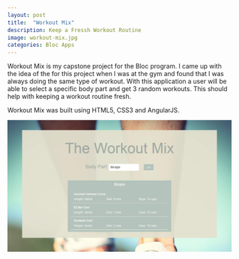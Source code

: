 ```yaml
---
layout: post
title:  "Workout Mix"
description: Keep a Fressh Workout Routine
image: workout-mix.jpg
categories: Bloc Apps
---
```


Workout Mix is my capstone project for the Bloc program. I came up with the idea of the for this project when I was at the gym and found that I was always doing the same type of workout. With this application a user will be able to select a specific body part and get 3 random workouts. This should help with keeping a workout routine fresh.

Workout Mix was built using HTML5, CSS3 and AngularJS. 

<div class="preview">
<img src="../img/workout-mix.jpg">
</div>